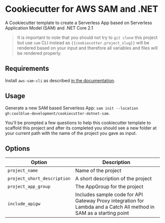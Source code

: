 # Cookiecutter for AWS SAM and .NET

A Cookiecutter template to create a Serverless App based on Serverless Application Model (SAM) and .NET Core 2.1

> It is important to note that you should not try to `git clone` this project but use `sam` CLI instead as ``{{cookiecutter.project_slug}}`` will be rendered based on your input and therefore all variables and files will be rendered properly.

## Requirements

Install `aws-sam-cli` as described [in the documentation](https://hosting-and-deployment.office.coolblue.eu/#/aws/lambda/README?id=aws-sam-cli).

## Usage

Generate a new SAM based Serverless App: `sam init --location gh:coolblue-development/cookiecutter-dotnet-sam`. 

You'll be prompted a few questions to help this cookiecutter template to scaffold this project and after its completed you should see a new folder at your current path with the name of the project you gave as input.

## Options

Option | Description
------------------------------------------------- | ---------------------------------------------------------------------------------
`project_name` | Name of the project
`project_short_description` | A short description of the project
`project_app_group` | The AppGroup for the project
`include_apigw` | Includes sample code for API Gateway Proxy integration for Lambda and a Catch All method in SAM as a starting point
